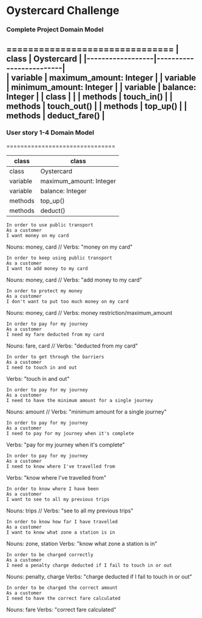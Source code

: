 # Oystercard Challenge

### Complete Project Domain Model
===============================
| class            | Oystercard              |
|------------------|-------------------------|     
| variable         | maximum_amount: Integer |
| variable         | minimum_amount: Integer |
| variable         | balance: Integer        |
| class            |                         |
| methods          | touch_in()              |
| methods          | touch_out()             |
| methods          | top_up()                |
| methods          | deduct_fare()           |
-------------------
### User story 1-4 Domain Model
===============================

| class            | class                   |
|------------------|-------------------------|
| class            | Oystercard              |        
| variable         | maximum_amount: Integer |
| variable         | balance: Integer        |
| methods          | top_up()                |
| methods          | deduct()           |


```
In order to use public transport
As a customer
I want money on my card
```
Nouns: money, card // Verbs:
"money on my card"

```
In order to keep using public transport
As a customer
I want to add money to my card
```
Nouns: money, card // Verbs:
"add money to my card"

```
In order to protect my money
As a customer
I don't want to put too much money on my card
```
Nouns: money, card // Verbs:
money restriction/maximum_amount

```
In order to pay for my journey
As a customer
I need my fare deducted from my card
```
Nouns: fare, card // Verbs:
"deducted from my card"

```
In order to get through the barriers
As a customer
I need to touch in and out
```
Verbs:
"touch in and out"

```
In order to pay for my journey
As a customer
I need to have the minimum amount for a single journey
```
Nouns: amount // Verbs:
"minimum amount for a single journey"

```
In order to pay for my journey
As a customer
I need to pay for my journey when it's complete
```
Verbs: 
"pay for my journey when it's complete"

```
In order to pay for my journey
As a customer
I need to know where I've travelled from
```
Verbs: 
"know where I've travelled from"

```
In order to know where I have been
As a customer
I want to see to all my previous trips
```
Nouns: trips // 
Verbs:
"see to all my previous trips"

```
In order to know how far I have travelled
As a customer
I want to know what zone a station is in
```
Nouns: zone, station
Verbs: 
"know what zone a station is in"
```
In order to be charged correctly
As a customer
I need a penalty charge deducted if I fail to touch in or out
```
Nouns: penalty, charge
Verbs: 
"charge deducted if I fail to touch in or out"

```
In order to be charged the correct amount
As a customer
I need to have the correct fare calculated
```
Nouns: fare
Verbs: 
"correct fare calculated"